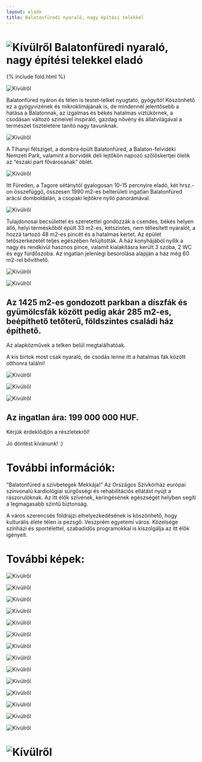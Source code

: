 ```yaml
---
layout: elado
title: Balatonfüredi nyaraló, nagy építési telekkel
---
```


# ![Kívülről](https://i.imgur.com/QattM3x.jpg) Balatonfüredi nyaraló, nagy építési telekkel eladó

{% include fold.html %}

![Kívülről](https://i.imgur.com/tgROaZt.jpg?2)

Balatonfüred nyáron és télen is testet-lelket nyugtató, gyógyító! Köszönhető ez a gyógyvizének és mikroklímájának is, de mindennél jelentősebb a hatása a Balatonnak, az izgalmas és békés hatalmas víztükörnek, a csodásan változó színeivel inspiráló, gazdag növény és állatvilágával a természet tiszteletére tanító nagy tavunknak.

![Kívülről](https://i.imgur.com/fAYoFy8.jpg)

A Tihanyi félsziget, a dombra épült Balatonfüred, a Balaton-felvidéki Nemzeti Park, valamint a borvidék déli lejtőkön napozó szőlőskertjei ölelik az “északi part fővárosának” öblét. 

![Kívülről](https://i.imgur.com/6FAdefW.jpg)

Itt Füreden, a Tagore sétánytól gyalogosan 10-15 percnyire eladó, két hrsz.-on összefüggő, összesen 1990 m2-es belterületi ingatlan Balatonfüred arácsi domboldalán, a csopaki lejtőkre nyíló panorámával.

![Kívülről](https://i.imgur.com/AJB42Xn.jpg)

Tulajdonosai becsülettel és szeretettel gondozzák a csendes, békés helyen álló, helyi terméskőből épült 33 m2-es, kétszintes, nem téliesített nyaralót, a hozzá tartozó 48 m2-es pincét és a hatalmas kertet. Az épület tetőszerkezetét teljes egészében felújították. A ház konyhájából nyílik a nagy és rendkívül hasznos pince, valamit kialakításra került 3 szoba, 2 WC és egy fürdőszoba. Az ingatlan jelenlegi besorolása alapján a ház még 60 m2-rel bővíthető.

![Kívülről](https://i.imgur.com/A2DN7Vz.jpg)

![Kívülről](https://i.imgur.com/7OWdmNr.jpg)

## Az 1425 m2-es gondozott parkban a díszfák és gyümölcsfák között pedig akár 285 m2-es, beépíthető tetőterű, földszintes családi ház építhető. 
Az alapközművek a telken belül megtalálhatóak.

A kis birtok most csak nyaraló, de csodás lenne itt a hatalmas fák között otthonra találni!

![Kívülről](https://i.imgur.com/qtmfJHK.jpg)

![Kívülről](https://i.imgur.com/iZ0jz3c.jpg)

![Kívülről](https://i.imgur.com/OtL3MNl.jpg)

## Az ingatlan ára: 199 000 000 HUF.

Kérjük érdeklődjön a részletekről!

Jó döntést kívánunk! :)

# További információk:

“Balatonfüred a szívbetegek Mekkája!” 
Az Országos Szívkórház európai színvonalú kardiológiai sürgősségi és rehabilitációs ellátást nyújt a rászorulóknak. Az itt élők szívének, keringésének egészségét helyben segíti a legmagasabb szintű biztonság.

A város szerencsés földrajzi elhelyezkedésének is köszönhető, hogy kulturális élete télen is pezsgő. Veszprém egyetemi város. Közelsége színházi és sportélettel, szabadidős programokkal is kiszolgálja az itt élők igényeit.

# További képek:

![Kívülről](https://i.imgur.com/735LHb5.jpg)

![Kívülről](https://i.imgur.com/8ss9ZId.jpg)

![Kívülről](https://i.imgur.com/kQOEwAs.jpg)

![Kívülről](https://i.imgur.com/ACEATz9.jpg)

![Kívülről](https://i.imgur.com/cxalMIg.jpg)

![Kívülről](https://i.imgur.com/otrvi9n.jpg)

![Kívülről](https://i.imgur.com/qh0A8RI.jpg)

![Kívülről](https://i.imgur.com/K2htqAH.jpg)

![Kívülről](https://i.imgur.com/jSwCKGG.jpg)

![Kívülről](https://i.imgur.com/zmJDpPX.jpg)

![Kívülről](https://i.imgur.com/uxTEDty.jpg)

![Kívülről](https://i.imgur.com/EoAHp9v.jpg)

![Kívülről](https://i.imgur.com/Ji20jYg.jpg)

![Kívülről](https://i.imgur.com/nkdjbuv.jpg)
     		            
# ![Kívülről](https://i.imgur.com/Z5Mphbw.jpg)
